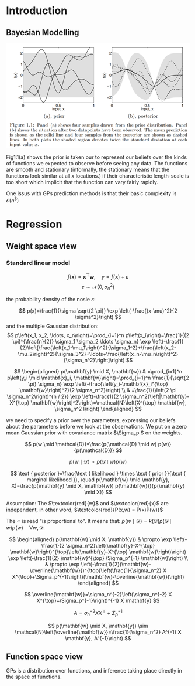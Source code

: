 # Introduction
## Bayesian Modelling
![](pic/2023-02-27-14-16-03.png)

Fig1.1(a) shows the prior is taken our to represent our beliefs over the kinds of functions we expected to observe before seeing any data. The functions are smooth and stationary (informally, the stationary means that the functions look similar at all $x$ locations.)
if their characteristic length-scale is too short which implicit that the function can vary fairly rapidly.

One issus with GPs prediction methods is that their basic complexity is $\mathcal{O}(n^3)$

# Regression
## Weight space view
### Standard linear model
$$
f(\mathbf{x})=\mathbf{x}^{\top} \mathbf{w}, \quad y=f(\mathbf{x})+\varepsilon
$$
$$
\varepsilon \sim \mathcal{N}\left(0, \sigma_n^2\right)
$$

the probability density of the nosie $\varepsilon$:

$$
p(x)=\frac{1}{\sigma \sqrt{2 \pi}} \exp \left(-\frac{(x-\mu)^2}{2 \sigma^2}\right)
$$
and the multiple Gaussian distribution:
$$
p\left(x_1, x_2, \ldots, x_n\right)=\prod_{i=1}^n p\left(x_i\right)=\frac{1}{(2 \pi)^{\frac{n}{2}} \sigma_1 \sigma_2 \ldots \sigma_n} \exp \left(-\frac{1}{2}\left[\frac{\left(x_1-\mu_1\right)^2}{\sigma_1^2}+\frac{\left(x_2-\mu_2\right)^2}{\sigma_3^2}+\ldots+\frac{\left(x_n-\mu_n\right)^2}{\sigma_n^2}\right]\right)
$$


$$
\begin{aligned}
p(\mathbf{y} \mid X, \mathbf{w}) & =\prod_{i=1}^n p\left(y_i \mid \mathbf{x}_i, \mathbf{w}\right)=\prod_{i=1}^n \frac{1}{\sqrt{2 \pi} \sigma_n} \exp \left(-\frac{\left(y_i-\mathbf{x}_i^{\top} \mathbf{w}\right)^2}{2 \sigma_n^2}\right) \\
& =\frac{1}{\left(2 \pi \sigma_n^2\right)^{n / 2}} \exp \left(-\frac{1}{2 \sigma_n^2}\left|\mathbf{y}-X^{\top} \mathbf{w}\right|^2\right)=\mathcal{N}\left(X^{\top} \mathbf{w}, \sigma_n^2 I\right)
\end{aligned}
$$

we need to specify a prior over the parameters, expressing our beliefs about the parameters before we look at the observations. We put on a zero mean Gaussian prior with covariance matrix $\Sigma_p $ on the weights.

$$
p(w \mid \mathcal{D})=\frac{p(\mathcal{D} \mid w) p(w)}{p(\mathcal{D})}
$$

$$
p(w \mid \mathcal{D}) \propto p(\mathcal{D} \mid w) p(w)
$$

$$
\text { posterior }=\frac{\text { likelihood } \times \text { prior }}{\text { marginal likelihood }}, \quad p(\mathbf{w} \mid \mathbf{y}, X)=\frac{p(\mathbf{y} \mid X, \mathbf{w}) p(\mathbf{w})}{p(\mathbf{y} \mid X)}
$$

Assumption: The $\textcolor{red}{w}$ and $\textcolor{red}{x}$ are independent, in other word, $\textcolor{red}{P(x,w) = P(x)P(w)}$


The $\propto$ is read "is proportional to". It means that:  $p(w \mid \mathcal{D})=k(\mathcal{D}) p(\mathcal{D} \mid w) p(w) \quad \forall w, \mathcal{D}$.


$$
\begin{aligned}
p(\mathbf{w} \mid X, \mathbf{y}) & \propto \exp \left(-\frac{1}{2 \sigma_n^2}\left(\mathbf{y}-X^{\top} \mathbf{w}\right)^{\top}\left(\mathbf{y}-X^{\top} \mathbf{w}\right)\right) \exp \left(-\frac{1}{2} \mathbf{w}^{\top} \Sigma_p^{-1} \mathbf{w}\right) \\
& \propto \exp \left(-\frac{1}{2}(\mathbf{w}-\overline{\mathbf{w}})^{\top}\left(\frac{1}{\sigma_n^2} X X^{\top}+\Sigma_p^{-1}\right)(\mathbf{w}-\overline{\mathbf{w}})\right)
\end{aligned}
$$

$$
\overline{\mathbf{w}}=\sigma_n^{-2}\left(\sigma_n^{-2} X X^{\top}+\Sigma_p^{-1}\right)^{-1} X \mathbf{y}
$$

$$
A=\sigma_n^{-2} X X^{\top}+\Sigma_p^{-1}
$$

$$
p(\mathbf{w} \mid X, \mathbf{y}) \sim \mathcal{N}\left(\overline{\mathbf{w}}=\frac{1}{\sigma_n^2} A^{-1} X \mathbf{y}, A^{-1}\right)
$$









## Function space view
GPs is a distribution over functions, and inference taking place directly in the space of functions.



